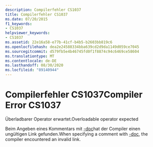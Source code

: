 ```yaml
---
description: Compilerfehler CS1037
title: Compilerfehler CS1037
ms.date: 07/20/2015
f1_keywords:
- CS1037
helpviewer_keywords:
- CS1037
ms.assetid: 22e16a58-e77b-41cf-b4b5-b2603bb819c6
ms.openlocfilehash: dea2e24588334bba639cd2d9da1149d059ce7045
ms.sourcegitcommit: d579fb5e4b46745fd0f1f8874c94c6469ce58604
ms.translationtype: MT
ms.contentlocale: de-DE
ms.lasthandoff: 08/30/2020
ms.locfileid: "89140944"
---
```

# <a name="compiler-error-cs1037"></a><span data-ttu-id="931b5-103">Compilerfehler CS1037</span><span class="sxs-lookup"><span data-stu-id="931b5-103">Compiler Error CS1037</span></span>
<span data-ttu-id="931b5-104">Überladbarer Operator erwartet.</span><span class="sxs-lookup"><span data-stu-id="931b5-104">Overloadable operator expected</span></span>  
  
 <span data-ttu-id="931b5-105">Beim Angeben eines Kommentars mit [-doc](../language-reference/compiler-options/doc-compiler-option.md)hat der Compiler einen ungültigen Link gefunden.</span><span class="sxs-lookup"><span data-stu-id="931b5-105">When specifying a comment with [-doc](../language-reference/compiler-options/doc-compiler-option.md), the compiler encountered an invalid link.</span></span>
